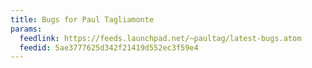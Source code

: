 ```yaml
---
title: Bugs for Paul Tagliamonte
params:
  feedlink: https://feeds.launchpad.net/~paultag/latest-bugs.atom
  feedid: 5ae3777625d342f21419d552ec3f59e4
---
```

